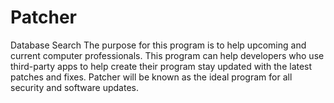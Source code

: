 # Patcher
Database Search
The purpose for this program is to help upcoming and current computer professionals. This program can help developers who use third-party apps to help create their program stay updated with the latest patches and fixes. Patcher will be known as the ideal program for all security and software updates.
